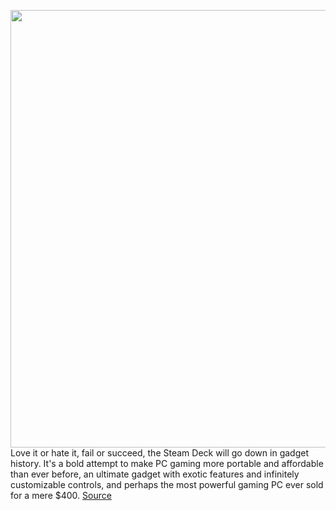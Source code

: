 <img src='https://cdn.vox-cdn.com/thumbor/UY_JrXrTIiChMIJfNOlMRt0NRrw=/0x0:2040x1360/1200x480/filters:focal(857x517:1183x843)/cdn.vox-cdn.com/uploads/chorus_image/image/70685804/vpavic_220210_5030_0090.0.jpg' width='700px' /><br/>
Love it or hate it, fail or succeed, the Steam Deck will go down in gadget history. It's a bold attempt to make PC gaming more portable and affordable than ever before, an ultimate gadget with exotic features and infinitely customizable controls, and perhaps the most powerful gaming PC ever sold for a mere $400.
<a href='https://www.theverge.com/22960536/steam-deck-faq-valve-one-month-later'> Source <a/>